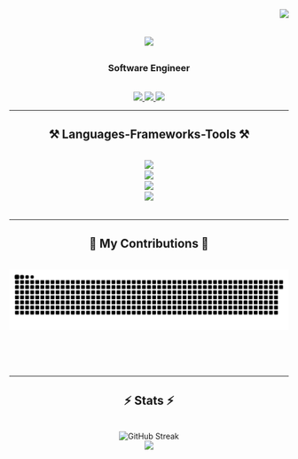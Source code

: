 <img align="right" src="https://visitor-badge.laobi.icu/badge?page_id=AvyukthReddy.AvyukthReddy" />

<h1 align="center">
    <img src="https://readme-typing-svg.herokuapp.com/?font=Righteous&size=35&center=true&vCenter=true&width=500&height=70&duration=4000&lines=Hi+There!+👋;+I'm+Avyukth+!;" />
</h1>

<h3 align="center">Software Engineer</h3>

<br/>

<div align="center"> 
  <a href="mailto:avyukthreddyth182001@gmail.com">
    <img src="https://img.shields.io/badge/Gmail-333333?style=for-the-badge&logo=gmail&logoColor=red" />
  </a>
  <a href="[https://linkedin.com/in/pedro-sales-muniz](https://www.linkedin.com/in/avyukth-reddy-thigulla/)" target="_blank">
    <img src="https://img.shields.io/badge/LinkedIn-0077B5?style=for-the-badge&logo=linkedin&logoColor=white" target="_blank" />
  </a>
  <a href="https://www.arthigulla.me/" target="_blank">
     <img src="https://img.shields.io/badge/Portfolio-FF5722?style=for-the-badge&logo=todoist&logoColor=white" target="_blank" />
  </a>
</div>

 <hr/>
 
<h2 align="center">⚒️ Languages-Frameworks-Tools ⚒️</h2>
<br/>
<div align="center">
  <img src="https://skillicons.dev/icons?i=python,java,c,cpp,javascript,typescript" /><br>
  <img src="https://skillicons.dev/icons?i=react,nodejs,html,css,tailwind,bootstrap,flask" /><br>
  <img src="https://skillicons.dev/icons?i=mysql,firebase,mongodb,postgresql" /><br>
  <img src="https://skillicons.dev/icons?i=github,postman,vscode" /><br>
</div>

<br/>
<hr/>

<div align="center">
  <h2>🐍 My Contributions 🐍</h2>
  <br>
  <img alt="snake eating my contributions" src="https://raw.githubusercontent.com/AvyukthReddy/AvyukthReddy/output/github-contribution-grid-snake.svg" />
  
  <br/><br/><br/>
</div>

<hr/>

<h2 align="center">⚡ Stats ⚡</h2>
<br>
<div align=center>
  <img width=390 src="https://streak-stats.demolab.com?user=AvyukthReddy&theme=transparent" alt="GitHub Streak" /><br/>
  <!-- https://github.com/DenverCoder1/github-readme-streak-stats -->
  <img width=390 src="https://github-readme-stats.vercel.app/api?username=AvyukthReddy&show_icons=true&theme=transparent&rank_icon=github" /><br />
  <!-- https://github.com/anuraghazra/github-readme-stats -->
</div>

<br/><br/>
